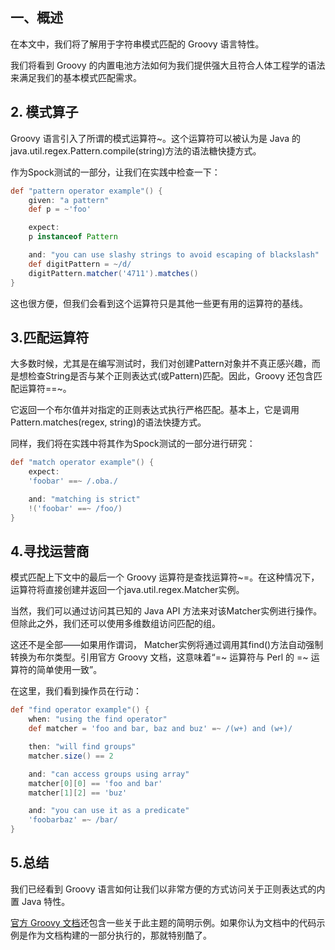 ## 一、概述

在本文中，我们将了解用于字符串模式匹配的 Groovy 语言特性。

我们将看到 Groovy 的内置电池方法如何为我们提供强大且符合人体工程学的语法来满足我们的基本模式匹配需求。

## 2. 模式算子

Groovy 语言引入了所谓的模式运算符~。这个运算符可以被认为是 Java 的java.util.regex.Pattern.compile(string)方法的语法糖快捷方式。

作为Spock测试的一部分，让我们在实践中检查一下：

```groovy
def "pattern operator example"() {
    given: "a pattern"
    def p = ~'foo'

    expect:
    p instanceof Pattern

    and: "you can use slashy strings to avoid escaping of blackslash"
    def digitPattern = ~/d/
    digitPattern.matcher('4711').matches()
}
```

这也很方便，但我们会看到这个运算符只是其他一些更有用的运算符的基线。

## 3.匹配运算符

大多数时候，尤其是在编写测试时，我们对创建Pattern对象并不真正感兴趣，而是想检查String是否与某个正则表达式(或Pattern)匹配。因此，Groovy 还包含匹配运算符==~。

它返回一个布尔值并对指定的正则表达式执行严格匹配。基本上，它是调用Pattern.matches(regex, string)的语法快捷方式。

同样，我们将在实践中将其作为Spock测试的一部分进行研究：

```groovy
def "match operator example"() {
    expect:
    'foobar' ==~ /.oba./

    and: "matching is strict"
    !('foobar' ==~ /foo/)
}
```

## 4.寻找运营商

模式匹配上下文中的最后一个 Groovy 运算符是查找运算符~=。在这种情况下，运算符将直接创建并返回一个java.util.regex.Matcher实例。

当然，我们可以通过访问其已知的 Java API 方法来对该Matcher实例进行操作。但除此之外，我们还可以使用多维数组访问匹配的组。

这还不是全部——如果用作谓词， Matcher实例将通过调用其find()方法自动强制转换为布尔类型。引用官方 Groovy 文档，这意味着“=~ 运算符与 Perl 的 =~ 运算符的简单使用一致”。

在这里，我们看到操作员在行动：

```groovy
def "find operator example"() {
    when: "using the find operator"
    def matcher = 'foo and bar, baz and buz' =~ /(w+) and (w+)/

    then: "will find groups"
    matcher.size() == 2

    and: "can access groups using array"
    matcher[0][0] == 'foo and bar'
    matcher[1][2] == 'buz'

    and: "you can use it as a predicate"
    'foobarbaz' =~ /bar/
}
```

## 5.总结

我们已经看到 Groovy 语言如何让我们以非常方便的方式访问关于正则表达式的内置 Java 特性。

[官方 Groovy 文档](http://groovy-lang.org/operators.html#_pattern_operator)还包含一些关于此主题的简明示例。如果你认为文档中的代码示例是作为文档构建的一部分执行的，那就特别酷了。
